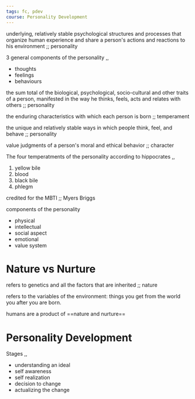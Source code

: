 ```yaml
---
tags: fc, pdev
course: Personality Development
---
```


underlying, relatively stable psychological structures and processes that organize human experience and share a person's actions and reactions to his environment ;; personality

3 general components of the personality
,,
- thoughts
- feelings
- behaviours

the sum total of the biological, psychological, socio-cultural and other traits of a person, manifested in the way he thinks, feels, acts and relates with others ;; personality

the enduring characteristics with which each person is born ;; temperament

the unique and relatively stable ways in which people think, feel, and behave ;; personality

value judgments of a person's moral and ethical behavior ;; character

The four temperatments of the personality according to hippocrates
,,
1. yellow bile
2. blood
3. black bile
4. phlegm

credited for the MBTI ;; Myers Briggs

components of the personality
- physical
- intellectual
- social aspect
- emotional
- value system

# Nature vs Nurture

refers to genetics and all the factors that are inherited ;; nature

refers to the variables of the environment: things you get from the world you after you are born.

humans are a product of ==nature and nurture==

# Personality Development

Stages
,,
- understanding an ideal
- self awareness
- self realization
- decision to change
- actualizing the change

